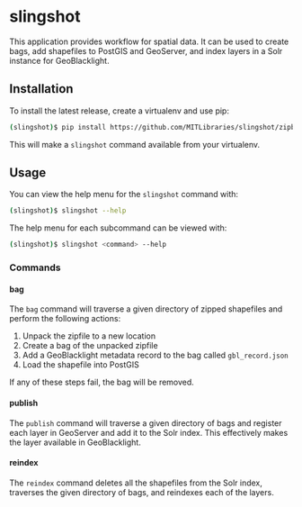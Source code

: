 # slingshot

This application provides workflow for spatial data. It can be used to create bags, add shapefiles to PostGIS and GeoServer, and index layers in a Solr instance for GeoBlacklight.

## Installation

To install the latest release, create a virtualenv and use pip:

```bash
(slingshot)$ pip install https://github.com/MITLibraries/slingshot/zipball/v0.3.1
```

This will make a `slingshot` command available from your virtualenv.

## Usage

You can view the help menu for the `slingshot` command with:

```bash
(slingshot)$ slingshot --help
```

The help menu for each subcommand can be viewed with:

```bash
(slingshot)$ slingshot <command> --help
```

### Commands

#### bag

The `bag` command will traverse a given directory of zipped shapefiles and perform the following actions:

1. Unpack the zipfile to a new location
2. Create a bag of the unpacked zipfile
3. Add a GeoBlacklight metadata record to the bag called `gbl_record.json`
4. Load the shapefile into PostGIS

If any of these steps fail, the bag will be removed.

#### publish

The `publish` command will traverse a given directory of bags and register each layer in GeoServer and add it to the Solr index. This effectively makes the layer available in GeoBlacklight.

#### reindex

The `reindex` command deletes all the shapefiles from the Solr index, traverses the given directory of bags, and reindexes each of the layers.
